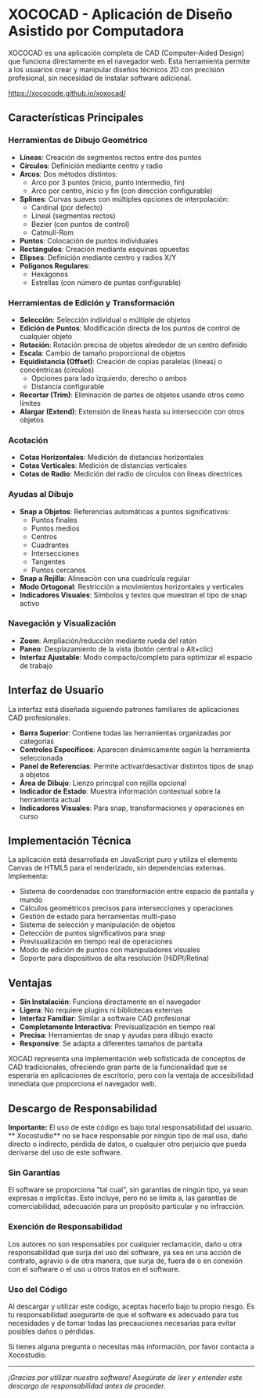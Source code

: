 # XOCOCAD - Aplicación de Diseño Asistido por Computadora

XOCOCAD es una aplicación completa de CAD (Computer-Aided Design) que funciona directamente en el navegador web. Esta herramienta permite a los usuarios crear y manipular diseños técnicos 2D con precisión profesional, sin necesidad de instalar software adicional.


https://xococode.github.io/xoxocad/

## Características Principales

### Herramientas de Dibujo Geométrico
- **Líneas**: Creación de segmentos rectos entre dos puntos
- **Círculos**: Definición mediante centro y radio
- **Arcos**: Dos métodos distintos:
  - Arco por 3 puntos (inicio, punto intermedio, fin)
  - Arco por centro, inicio y fin (con dirección configurable)
- **Splines**: Curvas suaves con múltiples opciones de interpolación:
  - Cardinal (por defecto)
  - Lineal (segmentos rectos)
  - Bezier (con puntos de control)
  - Catmull-Rom
- **Puntos**: Colocación de puntos individuales
- **Rectángulos**: Creación mediante esquinas opuestas
- **Elipses**: Definición mediante centro y radios X/Y
- **Polígonos Regulares**:
  - Hexágonos
  - Estrellas (con número de puntas configurable)

### Herramientas de Edición y Transformación
- **Selección**: Selección individual o múltiple de objetos
- **Edición de Puntos**: Modificación directa de los puntos de control de cualquier objeto
- **Rotación**: Rotación precisa de objetos alrededor de un centro definido
- **Escala**: Cambio de tamaño proporcional de objetos
- **Equidistancia (Offset)**: Creación de copias paralelas (líneas) o concéntricas (círculos)
  - Opciones para lado izquierdo, derecho o ambos
  - Distancia configurable
- **Recortar (Trim)**: Eliminación de partes de objetos usando otros como límites
- **Alargar (Extend)**: Extensión de líneas hasta su intersección con otros objetos

### Acotación
- **Cotas Horizontales**: Medición de distancias horizontales
- **Cotas Verticales**: Medición de distancias verticales
- **Cotas de Radio**: Medición del radio de círculos con líneas directrices

### Ayudas al Dibujo
- **Snap a Objetos**: Referencias automáticas a puntos significativos:
  - Puntos finales
  - Puntos medios
  - Centros
  - Cuadrantes
  - Intersecciones
  - Tangentes
  - Puntos cercanos
- **Snap a Rejilla**: Alineación con una cuadrícula regular
- **Modo Ortogonal**: Restricción a movimientos horizontales y verticales
- **Indicadores Visuales**: Símbolos y textos que muestran el tipo de snap activo

### Navegación y Visualización
- **Zoom**: Ampliación/reducción mediante rueda del ratón
- **Paneo**: Desplazamiento de la vista (botón central o Alt+clic)
- **Interfaz Ajustable**: Modo compacto/completo para optimizar el espacio de trabajo

## Interfaz de Usuario

La interfaz está diseñada siguiendo patrones familiares de aplicaciones CAD profesionales:

- **Barra Superior**: Contiene todas las herramientas organizadas por categorías
- **Controles Específicos**: Aparecen dinámicamente según la herramienta seleccionada
- **Panel de Referencias**: Permite activar/desactivar distintos tipos de snap a objetos
- **Área de Dibujo**: Lienzo principal con rejilla opcional
- **Indicador de Estado**: Muestra información contextual sobre la herramienta actual
- **Indicadores Visuales**: Para snap, transformaciones y operaciones en curso

## Implementación Técnica

La aplicación está desarrollada en JavaScript puro y utiliza el elemento Canvas de HTML5 para el renderizado, sin dependencias externas. Implementa:

- Sistema de coordenadas con transformación entre espacio de pantalla y mundo
- Cálculos geométricos precisos para intersecciones y operaciones
- Gestión de estado para herramientas multi-paso
- Sistema de selección y manipulación de objetos
- Detección de puntos significativos para snap
- Previsualización en tiempo real de operaciones
- Modo de edición de puntos con manipuladores visuales
- Soporte para dispositivos de alta resolución (HiDPI/Retina)

## Ventajas

- **Sin Instalación**: Funciona directamente en el navegador
- **Ligera**: No requiere plugins ni bibliotecas externas
- **Interfaz Familiar**: Similar a software CAD profesional
- **Completamente Interactiva**: Previsualización en tiempo real
- **Precisa**: Herramientas de snap y ayudas para dibujo exacto
- **Responsive**: Se adapta a diferentes tamaños de pantalla

XOCAD representa una implementación web sofisticada de conceptos de CAD tradicionales, ofreciendo gran parte de la funcionalidad que se esperaría en aplicaciones de escritorio, pero con la ventaja de accesibilidad inmediata que proporciona el navegador web.



## Descargo de Responsabilidad

**Importante:** El uso de este código es bajo total responsabilidad del usuario. ** Xocostudio** no se hace responsable por ningún tipo de mal uso, daño directo o indirecto, pérdida de datos, o cualquier otro perjuicio que pueda derivarse del uso de este software.

### Sin Garantías

El software se proporciona "tal cual", sin garantías de ningún tipo, ya sean expresas o implícitas. Esto incluye, pero no se limita a, las garantías de comerciabilidad, adecuación para un propósito particular y no infracción.

### Exención de Responsabilidad

Los autores no son responsables por cualquier reclamación, daño u otra responsabilidad que surja del uso del software, ya sea en una acción de contrato, agravio o de otra manera, que surja de, fuera de o en conexión con el software o el uso u otros tratos en el software.

### Uso del Código

Al descargar y utilizar este código, aceptas hacerlo bajo tu propio riesgo. Es tu responsabilidad asegurarte de que el software es adecuado para tus necesidades y de tomar todas las precauciones necesarias para evitar posibles daños o pérdidas.



Si tienes alguna pregunta o necesitas más información, por favor contacta a Xocostudio.

---

*¡Gracias por utilizar nuestro software! Asegúrate de leer y entender este descargo de responsabilidad antes de proceder.*

